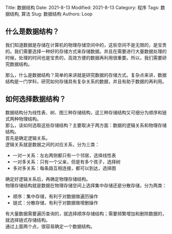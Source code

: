 Title: 数据结构
Date: 2021-8-13
Modified: 2021-8-13
Category: 程序
Tags: 数据结构, 算法
Slug: 数据结构
Authors: Loop

## 什么是数据结构？
我们知道数据是存储在计算机的物理存储空间中的，这些空间不是无限的，是宝贵的。我们需要选择一种好的存储方式来存储数据。并且在需要进行大量数据处理的时候，处理的时间也是宝贵的，高效方便的数据再利用很重要。所以，我们需要研究数据结构。  

那么，什么是数据结构？简单的来讲就是研究数据的存储方式。复杂点来讲，数据结构是一门学科，研究如何存储具有复杂关系的数据，并且有助于数据的再利用。 

## 如何选择数据结构？
数据结构分为线性表、树、图三种存储结构，这三种存储结构又可细分为顺序和链式两种物理结构。  
那么，该如何选取这些存储结构？主要取决于两方面：数据的逻辑关系和物理存储结构。  
首先是确定逻辑关系。  
逻辑关系就是数据之间的对应关系，分为三类：

* 一对一关系：左右两侧都只有一个邻居，选择线性表
* 一对多关系：只有一个父亲，但是有多个孩子，选择树
* 多对多关系：每条路互相连接，都可以到达，选择图

确定好逻辑关系后，再确定物理存储结构。  
物理存储结构就是数据在物理存储空间上选择集中存储还是分散存储，分为两类：

* 顺序：集中存储，有利于对数据做遍历操作
* 链式：分散存储，有利于对数据做增删操作

有大量数据需要遍历查询的，就选择顺序存储结构；需要频繁增加和删除数据的，就选择链式存储结构。  
通过上面两个点，很容易确定一个数据结构。